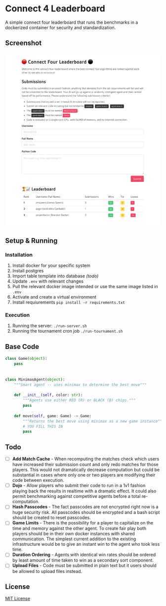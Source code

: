 # Connect 4 Leaderboard

A simple connect four leaderboard that runs the benchmarks in a dockerized container for security and standardization.

## Screenshot
![Screenshot](./resources/screenshot.png)

## Setup & Running
### Installation
1. Install docker for your specific system
1. Install postgres
1. Import table template into database *(todo)*
1. Update `.env` with relevant changes
1. Pull the relevant docker image intended or use the same image listed in `.env`
1. Activate and create a virtual environment
1. Install requiurements `pip install -r requirements.txt`

### Execution
1. Running the server: `./run-server.sh`
1. Running the tournament cron job `./run-tournament.sh`

## Base Code
```python
class Game(object):
    pass


class MinimaxAgent(object):
    """Smart agent -- uses minimax to determine the best move"""
    
    def __init__(self, color: str):
        """Agents use either RED (R) or BLACK (B) chips."""
        pass

    def move(self, game: Game) -> Game:
        """Returns the best move using minimax as a new game instance"""
        # YOU FILL THIS IN
        pass

```

## Todo
- [ ] **Add Match Cache** - When recomputing the matches check which users have increased their submission count and only
                            redo matches for those players. This would not dramatically decrease computation but could be
                            substantial in cases where only one or two players are modifying their code between execution. 
- [ ] **Dojo** - Allow players who submit their code to run in a 1v1 fashion playing back the results in realtime with a
                 dramatic effect. It could also permit benchmarking against competitive agents before a total re-computation.
- [ ] **Hash Passcodes** - The fact passcodes are not encrypted right now is a huge security risk. All passcodes
                            should be encrypted and a bash script should be created to reset passcodes. 
- [ ] **Game Limits** - There is the possibility for a player to capitalize on the time and memory against the other agent.
                        To create fair play both players should be in their own docker instances with shared communication.
                        The simplest current addition to the existing infrastructure would be to give an instant win to the 
                        agent who took less time.
- [ ] **Duration Ordering** - Agents with identical win rates should be ordered by least amount of time taken to win as a
                              secondary sort component. 
- [ ] **Upload Files** - Code must be submitted in plain text but it users should be allowed to upload files instead.
  
## License 
[MIT License](./LICENSE)